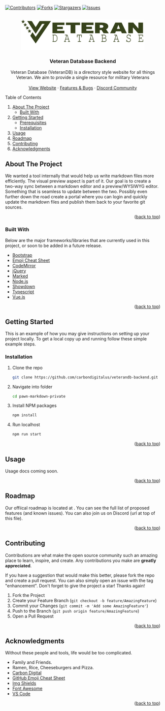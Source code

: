 <div id="top"></div>
<!-- PROJECT SHIELDS -->

[![Contributors][contributors-shield]][contributors-url]
[![Forks][forks-shield]][forks-url]
[![Stargazers][stars-shield]][stars-url]
[![Issues][issues-shield]][issues-url]

<!-- PROJECT LOGO -->
<br />
<div align="center">
  <a href="https://github.com/carbondigitalus/veterandb-backend/">
    <img src="_repo/logo-dark.png" alt="Logo" width="400" height="">
  </a>
  <h3 align="center">Veteran Database Backend</h3>
  <p align="center">
    Veteran Database (VeteranDB) is a directory style website for all things Veteran. We aim to provide a single resource for military Veterans
    <br>
    <br>
    <a href="https://app.veterandb.com" target="_blank">View Website</a>
    ·
    <a href="https://roadmap.veterandb.com" target="_blank">Features &amp; Bugs</a>
    ·
    <a href="https://fortembr.com/discord" target="_blank">Discord Community</a>
  </p>
</div>

<!-- TABLE OF CONTENTS -->
<aside>
  <summary>Table of Contents</summary>
  <ol>
    <li>
      <a href="#about-the-project">About The Project</a>
      <ul>
        <li><a href="#built-with">Built With</a></li>
      </ul>
    </li>
    <li>
      <a href="#getting-started">Getting Started</a>
      <ul>
        <li><a href="#prerequisites">Prerequisites</a></li>
        <li><a href="#installation">Installation</a></li>
      </ul>
    </li>
    <li><a href="#usage">Usage</a></li>
    <li><a href="#roadmap">Roadmap</a></li>
    <li><a href="#contributing">Contributing</a></li>
    <li><a href="#acknowledgments">Acknowledgments</a></li>
  </ol>
</aside>

<!-- ABOUT THE PROJECT -->

## About The Project

We wanted a tool internally that would help us write markdown files more efficiently. The visual preview aspect is part of it. Our goal is to create a two-way sync between a markdown editor and a preview/WYSIWYG editor. Something that is seamless to update between the two. Possibly even further down the road create a portal where you can login and quickly update the markdown files and publish them back to your favorite git sources.

<p align="right">(<a href="#top">back to top</a>)</p>

### Built With

Below are the major frameworks/libraries that are currently used in this project, or soon to be added in a future release.

-   [Bootstrap](https://getbootstrap.com)
-   [Emoji Cheat Sheet](https://github.com/arvida/emoji-cheat-sheet.com)
-   [CodeMirror](http://codemirror.net/)
-   [jQuery](https://jquery.com)
-   [Marked](https://github.com/chjj/marked)
-   [Node.js](https://nodejs.org/)
-   [Showdown](http://showdownjs.github.io/showdown/)
-   [Typescript](http://typescript.com/)
-   [Vue.js](https://vuejs.org/)

<p align="right">(<a href="#top">back to top</a>)</p>

<!-- GETTING STARTED -->

## Getting Started

This is an example of how you may give instructions on setting up your project locally.
To get a local copy up and running follow these simple example steps.

### Installation

1. Clone the repo
    ```sh
    git clone https://github.com/carbondigitalus/veterandb-backend.git
    ```
2. Navigate into folder
    ```sh
    cd pawn-markdown-private
    ```
3. Install NPM packages
    ```sh
    npm install
    ```
4. Run localhost
    ```sh
    npm run start
    ```

<p align="right">(<a href="#top">back to top</a>)</p>

<!-- USAGE EXAMPLES -->

## Usage

Usage docs coming soon.

<!--
_For more examples, please refer to the [Documentation](https://example.com)_
-->

<p align="right">(<a href="#top">back to top</a>)</p>

<!-- ROADMAP -->

## Roadmap

Our offiical roadmap is located at <a href="https://roadmap.veterandb.com" target="_blank"></a>. You can see the full list of proposed features (and known issues). You can also join us on Discord (url at top of this file).

<p align="right">(<a href="#top">back to top</a>)</p>

<!-- CONTRIBUTING -->

## Contributing

Contributions are what make the open source community such an amazing place to learn, inspire, and create. Any contributions you make are **greatly appreciated**.

If you have a suggestion that would make this better, please fork the repo and create a pull request. You can also simply open an issue with the tag "enhancement".
Don't forget to give the project a star! Thanks again!

1. Fork the Project
2. Create your Feature Branch (`git checkout -b feature/AmazingFeature`)
3. Commit your Changes (`git commit -m 'Add some AmazingFeature'`)
4. Push to the Branch (`git push origin feature/AmazingFeature`)
5. Open a Pull Request

<p align="right">(<a href="#top">back to top</a>)</p>

<!-- ACKNOWLEDGMENTS -->

## Acknowledgments

Without these people and tools, life would be too complicated.

-   Family and Friends.
-   Ramen, Rice, Cheeseburgers and Pizza.
-   [Carbon Digital](https://carbondigital.us)
-   [GitHub Emoji Cheat Sheet](https://www.webpagefx.com/tools/emoji-cheat-sheet)
-   [Img Shields](https://shields.io)
-   [Font Awesome](https://fontawesome.com)
-   [VS Code](https://code.visualstudio.com/)

<p align="right">(<a href="#top">back to top</a>)</p>

<!-- MARKDOWN LINKS & IMAGES -->
<!-- https://www.markdownguide.org/basic-syntax/#reference-style-links -->

[contributors-shield]: https://img.shields.io/github/contributors/fortembr/pawn-markdown.svg?style=for-the-badge
[contributors-url]: https://github.com/fortembr/pawn-markdown/graphs/contributors
[forks-shield]: https://img.shields.io/github/forks/fortembr/pawn-markdown.svg?style=for-the-badge
[forks-url]: https://github.com/fortembr/pawn-markdown/network/members
[stars-shield]: https://img.shields.io/github/stars/fortembr/pawn-markdown.svg?style=for-the-badge
[stars-url]: https://github.com/fortembr/pawn-markdown/stargazers
[issues-shield]: https://img.shields.io/github/issues/fortembr/pawn-markdown.svg?style=for-the-badge
[issues-url]: https://github.com/fortembr/pawn-markdown/issues
[license-shield]: https://img.shields.io/github/license/fortembr/pawn-markdown.svg?style=for-the-badge
[license-url]: https://github.com/fortembr/pawn-markdown/blob/master/LICENSE.md
